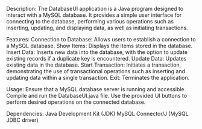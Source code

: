 Description:
The DatabaseUI application is a Java program designed to interact with a MySQL database. It provides a simple user interface for connecting to the database, performing various operations 
such as inserting, updating, and displaying data, as well as initiating transactions.

Features:
Connection to Database: Allows users to establish a connection to a MySQL database.
Show Items: Displays the items stored in the database.
Insert Data: Inserts new data into the database, with the option to update existing records if a duplicate key is encountered.
Update Data: Updates existing data in the database.
Start Transaction: Initiates a transaction, demonstrating the use of transactional operations such as inserting and updating data within a single transaction.
Exit: Terminates the application.

Usage:
Ensure that a MySQL database server is running and accessible.
Compile and run the DatabaseUI.java file.
Use the provided UI buttons to perform desired operations on the connected database.

Dependencies:
Java Development Kit (JDK)
MySQL Connector/J (MySQL JDBC driver)
